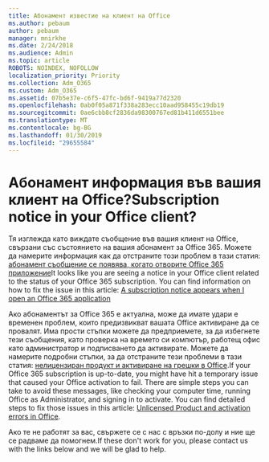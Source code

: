 ```yaml
---
title: Абонамент известие на клиент на Office
ms.author: pebaum
author: pebaum
manager: mnirkhe
ms.date: 2/24/2018
ms.audience: Admin
ms.topic: article
ROBOTS: NOINDEX, NOFOLLOW
localization_priority: Priority
ms.collection: Adm_O365
ms.custom: Adm_O365
ms.assetid: 07b5e37e-c6f5-47fc-bd6f-9419a77d2320
ms.openlocfilehash: 0ab0f05a871f338a283ecc10aad958455c19db19
ms.sourcegitcommit: 0ae6cbb8cf2836da98300767ed81b411d6551bee
ms.translationtype: MT
ms.contentlocale: bg-BG
ms.lasthandoff: 01/30/2019
ms.locfileid: "29655584"
---
```

# <a name="subscription-notice-in-your-office-client"></a><span data-ttu-id="d26ae-102">Абонамент информация във вашия клиент на Office?</span><span class="sxs-lookup"><span data-stu-id="d26ae-102">Subscription notice in your Office client?</span></span>

<span data-ttu-id="d26ae-p101">Тя изглежда като виждате съобщение във вашия клиент на Office, свързани със състоянието на вашия абонамент за Office 365. Можете да намерите информация как да отстраните този проблем в тази статия: [абонамент съобщение се появява, когато отворите Office 365 приложение](https://support.office.com/article/https://support.office.com/article/A-subscription-notice-appears-when-I-open-an-Office-365-application-4cabe32c-f594-4c0e-9191-3d3ade10cceb.aspx)</span><span class="sxs-lookup"><span data-stu-id="d26ae-p101">It looks like you are seeing a notice in your Office client related to the status of your Office 365 subscription. You can find information on how to fix the issue in this article: [A subscription notice appears when I open an Office 365 application](https://support.office.com/article/https://support.office.com/article/A-subscription-notice-appears-when-I-open-an-Office-365-application-4cabe32c-f594-4c0e-9191-3d3ade10cceb.aspx)</span></span>
  
<span data-ttu-id="d26ae-p102">Ако абонаментът за Office 365 е актуална, може да имате удари е временен проблем, които предизвикват вашата Office активиране да се провалят. Има прости стъпки можете да предприемете, за да избегнете тези съобщения, като проверка на времето си компютър, работещ офис като администратор и подписването да активирате. Можете да намерите подробни стъпки, за да отстраните тези проблеми в тази статия: [нелицензиран продукт и активиране на грешки в Office](https://support.office.com/article/https://support.office.com/article/Unlicensed-Product-and-activation-errors-in-Office-0d23d3c0-c19c-4b2f-9845-5344fedc4380.aspx).</span><span class="sxs-lookup"><span data-stu-id="d26ae-p102">If your Office 365 subscription is up-to-date, you might have hit a temporary issue that caused your Office activation to fail. There are simple steps you can take to avoid these messages, like checking your computer time, running Office as Administrator, and signing in to activate. You can find detailed steps to fix those issues in this article: [Unlicensed Product and activation errors in Office](https://support.office.com/article/https://support.office.com/article/Unlicensed-Product-and-activation-errors-in-Office-0d23d3c0-c19c-4b2f-9845-5344fedc4380.aspx).</span></span> 
  
<span data-ttu-id="d26ae-108">Ако те не работят за вас, свържете се с нас с връзки по-долу и ние ще се радваме да помогнем.</span><span class="sxs-lookup"><span data-stu-id="d26ae-108">If these don't work for you, please contact us with the links below and we will be glad to help.</span></span>
  

